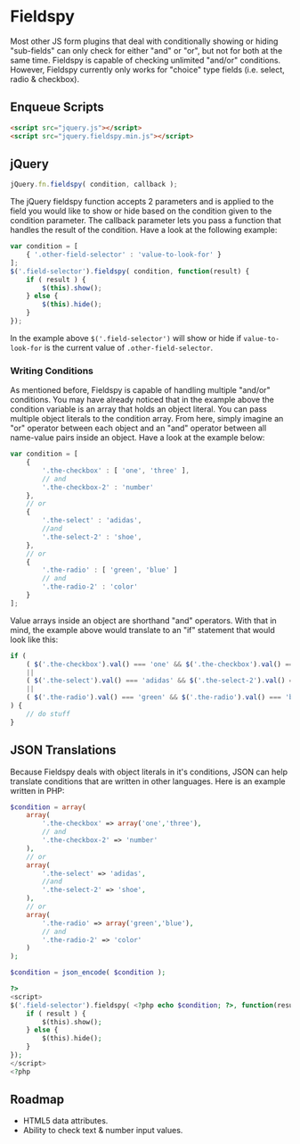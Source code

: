 # Fieldspy

Most other JS form plugins that deal with conditionally showing or hiding "sub-fields" can only check
for either "and" or "or", but not for both at the same time. Fieldspy is capable of checking unlimited
"and/or" conditions. However, Fieldspy currently only works for "choice" type fields (i.e. select,
radio & checkbox).

## Enqueue Scripts

```HTML
<script src="jquery.js"></script>
<script src="jquery.fieldspy.min.js"></script>
```

## jQuery

```JavaScript
jQuery.fn.fieldspy( condition, callback );
```

The jQuery fieldspy function accepts 2 parameters and is applied to the field you would like to show
or hide based on the condition given to the condition parameter. The callback parameter lets you pass
a function that handles the result of the condition. Have a look at the following example:

```JavaScript
var condition = [
    { '.other-field-selector' : 'value-to-look-for' }
];
$('.field-selector').fieldspy( condition, function(result) {
    if ( result ) {
        $(this).show();
    } else {
        $(this).hide();
    }
});
```

In the example above `$('.field-selector')` will show or hide if `value-to-look-for` is the current
value of `.other-field-selector`.

### Writing Conditions

As mentioned before, Fieldspy is capable of handling multiple "and/or" conditions. You may have already
noticed that in the example above the condition variable is an array that holds an object literal. You
can pass multiple object literals to the condition array. From here, simply imagine an "or" operator
between each object and an "and" operator between all name-value pairs inside an object. Have a look
at the example below:

```JavaScript
var condition = [
    {
        '.the-checkbox' : [ 'one', 'three' ],
        // and
        '.the-checkbox-2' : 'number'
    },
    // or
    {
        '.the-select' : 'adidas',
        //and
        '.the-select-2' : 'shoe',
    },
    // or
    {
        '.the-radio' : [ 'green', 'blue' ]
        // and
        '.the-radio-2' : 'color'
    }
];
```

Value arrays inside an object are shorthand "and" operators. With that in mind, the example above
would translate to an "if" statement that would look like this:

```JavaScript
if (
    ( $('.the-checkbox').val() === 'one' && $('.the-checkbox').val() === 'three' && $('.the-checkbox-2').val() === 'number' )
    ||
    ( $('.the-select').val() === 'adidas' && $('.the-select-2').val() === 'shoe' )
    ||
    ( $('.the-radio').val() === 'green' && $('.the-radio').val() === 'blue' && $('.the-radio-2').val() === 'color' )
) {
    // do stuff
}
```

## JSON Translations

Because Fieldspy deals with object literals in it's conditions, JSON can help translate conditions
that are written in other languages. Here is an example written in PHP:

```PHP
$condition = array(
    array(
        '.the-checkbox' => array('one','three'),
        // and
        '.the-checkbox-2' => 'number'
    ),
    // or
    array(
        '.the-select' => 'adidas',
        //and
        '.the-select-2' => 'shoe',
    ),
    // or
    array(
        '.the-radio' => array('green','blue'),
        // and
        '.the-radio-2' => 'color'
    )
);

$condition = json_encode( $condition );

?>
<script>
$('.field-selector').fieldspy( <?php echo $condition; ?>, function(result) {
    if ( result ) {
        $(this).show();
    } else {
        $(this).hide();
    }
});
</script>
<?php
```

## Roadmap

- HTML5 data attributes.
- Ability to check text & number input values.

